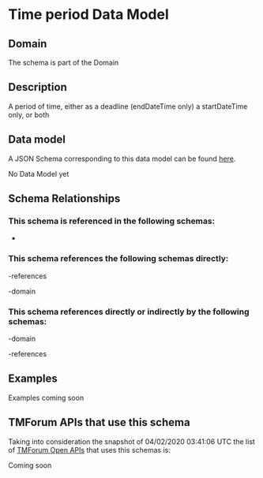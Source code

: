 # Time period Data Model

## Domain

The  schema is part of the  Domain

## Description

A period of time, either as a deadline (endDateTime only) a startDateTime only, or both

## Data model

A JSON Schema corresponding to this data model can be found
[here](https://github.com/tmforum-rand/schemas/blob/candidates/Common/TimePeriod.schema.json).

No Data Model yet

## Schema Relationships

### This schema is referenced in the following schemas:

-

### This schema references the following schemas directly:

-references

-domain

### This schema references directly or indirectly by the following schemas:

-domain

-references



## Examples

Examples coming soon

## TMForum APIs that use this schema

Taking into consideration the snapshot of 04/02/2020 03:41:06 UTC the list of [TMForum Open APIs](https://www.tmforum.org/open-apis/) that uses this schemas is:

Coming soon